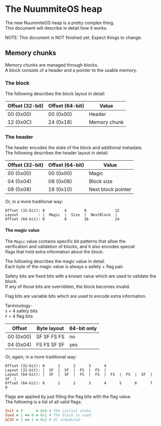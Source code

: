 # The NuummiteOS heap

The new NuummiteOS heap is a pretty complex thing.   
This document will describe in detail how it works.

NOTE: This document is NOT finished yet. Expect things to change.

## Memory chunks

Memory chunks are managed through blocks.   
A block consists of a header and a pointer to the usable memory.

### The block

The following describes the block layout in detail:

| Offset (32-bit) | Offset (64-bit) | Value        |
| --------------- | --------------- | ------------ |
| 00 (0x00)       | 00 (0x00)       | Header       |
| 12 (0x0C)       | 24 (0x18)       | Memory chunk |

### The header

The header encodes the state of the block and additional metadata.   
The following describes the header layout in detail:

| Offset (32-bit) | Offset (64-bit) | Value              |
| --------------- | --------------- | ------------------ |
| 00 (0x00)       | 00 (0x00)       | Magic              |
| 04 (0x04)       | 08 (0x08)       | Block size         |
| 08 (0x08)       | 16 (0x10)       | Next block pointer |

Or, in a more traditional way:

```
Offset (32-bit): 0         4        8             12
Layout         : |  Magic  |  Size  |  NextBlock  |
Offset (64-bit): 0         8        16            24
```

#### The magic value

The `Magic` value contains specific bit patterns that allow the   
verification and validation of blocks, and it also encodes special   
flags that hold extra information about the block.

The following describes the magic value in detail.   
Each byte of the magic value is always a safety + flag pair.

Safety bits are fixed bits with a known value which are used to validate the block.   
If any of those bits are overridden, the block becomes invalid.

Flag bits are variable bits which are used to encode extra information.

Terminology:   
`S` = 4 safety bits   
`F` = 4 flag bits   

| Offset    | Byte layout | 64-bit only |
| --------- | ----------- | ----------- |
| 00 (0x00) | SF SF FS FS | no          |
| 04 (0x04) | FS FS SF SF | yes         |

Or, again, in a more traditional way:

```
Offset (32-bit): 0      1      2      3      4
Layout (32-bit): |  SF  |  SF  |  FS  |  FS  |
Layout (64-bit): |  SF  |  SF  |  FS  |  FS  |  FS  |  FS  |  SF  |  SF  |
Offset (64-bit): 0      1      2      3      4      5      6      7      8
```

Flags are applied by just filling the flag bits with the flag value.   
The following is a list of all valid flags:

```ruby
Init = 0      = 0x0 # The initial state
Used = 1 << 0 = 0x1 # The block is used
GCSh = 1 << 1 = 0x2 # GC scheduled
```